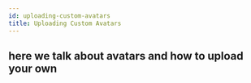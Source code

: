 ```yaml
---
id: uploading-custom-avatars
title: Uploading Custom Avatars
---
```




## here we talk about avatars and how to upload your own